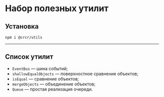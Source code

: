 # Набор полезных утилит

## Установка
`npm i @crcr/utils`

---

## Список утилит
* `EventBus` — шина событий;
* `shallowEqualObjects` — поверхностное сравнение объектов;
* `isEqual` — сравнение объектов;
* `mergeObjects` — объединение объектов;
* `Queue` — простая реализация очереди.